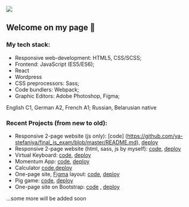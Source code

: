 
![](https://a.radikal.ru/a22/2011/d4/81ea2446066d.png)
## Welcome on my page 👋 

### My tech stack:
* Responsive web-development: HTML5, CSS/SCSS;
* Frontend: JavaScript (ES5/ES6);
* React
* Wordpress
* CSS preprocessors: Sass;
* Code bundlers: Webpack;
* Graphic Editors: Adobe Photoshop, Figma;

English C1, German A2, French A1; Russian, Belarusian native

### Recent Projects (from new to old):
* Responsive 2-page website (js only): [code] (https://github.com/ya-stefaniya/final_js_exam/blob/master/README.md), [deploy](https://ya-stefaniya.github.io/final_js_exam/schelkovo.html)
* Responsive 2-page website (html, sass, js by myself): [code](https://github.com/ya-stefaniya/shelter), [deploy](https://ya-stefaniya.github.io/shelter/pages/main/main.html)
* Virtual Keyboard: [code](https://github.com/ya-stefaniya/virtual-keyboard), 
[deploy](https://ya-stefaniya.github.io/virtual-keyboard/)
* Momentum App: [code](https://github.com/ya-stefaniya/momentum), [deploy](https://ya-stefaniya.github.io/momentum/)
* Calculator [code](https://github.com/ya-stefaniya/calculator),[deploy](https://rolling-scopes-school.github.io/ya-stefaniya-JS2020Q3/calculator/)
* One-page site, [Figma](figma.com/file/2Zev0HVCKABbZoAsuWTdcD/webdev_newVersion(19.09)?node-id=1%3A5) layout:  [code](https://github.com/ya-stefaniya/Web_Dev), [deploy](https://ya-stefaniya.github.io/Web_Dev)
* Pig game: [code](https://github.com/ya-stefaniya/piggame/tree/master), [deploy](https://ya-stefaniya.github.io/piggame/)
* One-page site on Bootstrap: [code](https://github.com/ya-stefaniya/one-page-dentist) , [deploy](https://ya-stefaniya.github.io/one-page-dentist/)

...some more will be added soon
